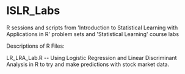 # ISLR_Labs
R sessions and scripts from 'Introduction to Statistical Learning with Applications in R' problem sets and 'Statistical Learning' course labs

Descriptions of R Files:

LR_LRA_Lab.R -- 
Using Logistic Regression and Linear Discriminant Analysis in R to try and make predictions
with stock market data.
